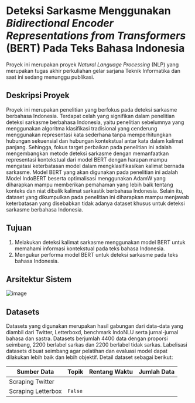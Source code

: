 # Deteksi Sarkasme Menggunakan _Bidirectional Encoder Representations from Transformers_ (BERT) Pada Teks Bahasa Indonesia 

Proyek ini merupakan proyek *Natural Language Processing* (NLP) yang merupakan tugas akhir perkuliahan gelar sarjana Teknik Informatika dan saat ini sedang menunggu publikasi.

## Deskripsi Proyek
Proyek ini merupakan penelitian yang berfokus pada deteksi sarkasme berbahasa Indonesia. Terdapat celah yang signifikan dalam penelitian deteksi sarkasme berbahasa Indonesia, yaitu penelitian sebelumnya yang menggunakan algoritma klasifikasi tradisional yang cenderung menggunakan representasi kata sederhana tanpa memperhitungkan hubungan sekuensial dan hubungan kontekstual antar kata dalam kalimat panjang. Sehingga, fokus target perbaikan pada penelitian ini adalah mengembangkan metode deteksi sarkasme dengan memanfaatkan representasi kontekstual dari model BERT dengan harapan mampu mengatasi keterbatasan model dalam mengklasifikasikan kalimat bernada sarkasme. Model BERT yang akan digunakan pada penelitian ini adalah Model IndoBERT beserta optimalisasi menggunakan AdamW yang diharapkan mampu memberikan pemahaman yang lebih baik tentang konteks dan niat dibalik kalimat sarkastik berbahasa Indonesia. Selain itu, dataset yang dikumpulkan pada penelitian ini diharapkan mampu menjawab keterbatasan yang disebabkan tidak adanya dataset khusus untuk deteksi sarkasme berbahasa Indonesia.

## Tujuan
1. Melakukan deteksi kalimat sarkasme menggunakan model BERT untuk memahami informasi kontekstual pada teks bahasa Indonesia.
2. Mengukur performa model BERT untuk deteksi sarkasme pada teks bahasa Indonesia. 

## Arsitektur Sistem 
![image](https://github.com/user-attachments/assets/cca14dba-34db-4b93-b18a-c29d23fe47a8)

## Datasets
Datasets yang digunakan merupakan hasil gabungan dari data-data yang diambil dari Twitter, Letterboxd, benchmark IndoNLU serta jurnal-jurnal bahasa dan sastra. Datasets berjumlah 4400 data dengan proporsi seimbang, 2200 berlabel sarkas dan 2200 berlabel tidak sarkas. Labelisasi datasets dibuat seimbang agar pelatihan dan evaluasi model dapat dilakukan lebih baik dan lebih objektif. Detail dataset sebagai berikut:

|      Sumber Data      |  Topik   |  Rentang Waktu  |  Jumlah Data  | 
|-----------------------|----------|-----------------|---------------|
| Scraping Twitter          |     |
| Scraping Letterbox           | `False`      |

